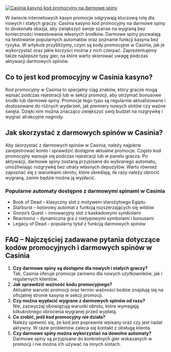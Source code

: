 [![Casinia kasyno kod promocyjny na darmowe spiny](https://123-caf.pages.dev/gitsignup.png)](https://vrmoo.ru/Bt82HjjY)

<p>W świecie internetowych kasyn promocje odgrywają kluczową rolę dla nowych i stałych graczy. Casinia kasyno kod promocyjny na darmowe spiny to doskonała okazja, aby zwiększyć swoje szanse na wygraną bez konieczności inwestowania własnych środków. Darmowe spiny pozwalają na testowanie popularnych automatów oraz poznanie funkcji kasyna bez ryzyka. W artykule przybliżymy, czym są kody promocyjne w Casinia, jak je wykorzystać oraz jakie korzyści można z nich czerpać. Zaprezentujemy także najlepsze typy gier, na które warto skierować uwagę podczas aktywacji darmowych spinów.</p>  <h2>Co to jest kod promocyjny w Casinia kasyno?</h2> <p>Kod promocyjny w Casinia to specjalny ciąg znaków, który gracze mogą wpisać podczas rejestracji lub w sekcji promocji, aby otrzymać bonusowe środki lub darmowe spiny. Promocje tego typu są regularnie aktualizowane i dostosowane do różnych wydarzeń, jak premiery nowych slotów czy ważne święta. Dzięki nim można znacząco zwiększyć swój budżet na rozgrywkę i wygrać atrakcyjne nagrody.</p>  <h2>Jak skorzystać z darmowych spinów w Casinia?</h2> <p>Aby skorzystać z darmowych spinów w Casinia, należy najpierw zarejestrować konto i sprawdzić dostępne aktualne promocje. Często kod promocyjny wpisuje się podczas rejestracji lub w panelu gracza. Po aktywacji, darmowe spiny zostaną przypisane do wybranego automatu, umożliwiając rozgrywkę bez utraty własnych depozytów. Warto również zapoznać się z warunkami obrotu, które określają, ile razy należy obrócić wygraną, zanim będzie można ją wypłacić.</p>  <h3>Popularne automaty dostępne z darmowymi spinami w Casinia</h3> <ul>   <li>Book of Dead – klasyczny slot z motywem starożytnego Egiptu</li>   <li>Starburst – kolorowy automat z funkcją rozszerzających się wildów</li>   <li>Gonzo’s Quest – innowacyjny slot z kaskadowymi symbolami</li>   <li>Reactoonz – dynamiczna gra z nietypowymi symbolami i bonusami</li>   <li>Legacy of Dead – popularny tytuł z funkcją darmowych spinów</li> </ul>  <h2>FAQ – Najczęściej zadawane pytania dotyczące kodów promocyjnych i darmowych spinów w Casinia</h2> <ol>   <li><strong>Czy darmowe spiny są dostępne dla nowych i stałych graczy?</strong><br>Tak, Casinia oferuje promocje zarówno dla nowych użytkowników, jak i regularnych klientów.</li>   <li><strong>Jak sprawdzić ważność kodu promocyjnego?</strong><br>Aktualne warunki promocji oraz termin ważności kodów znajdują się na oficjalnej stronie kasyna w sekcji promocji.</li>   <li><strong>Czy można wypłacić wygrane z darmowych spinów od razu?</strong><br>Nie, zazwyczaj obowiązują warunki obrotu, które wymagają kilkukrotnego obrócenia wygranej przed wypłatą.</li>   <li><strong>Co zrobić, jeśli kod promocyjny nie działa?</strong><br>Należy upewnić się, że kod jest poprawnie wpisany oraz czy jest nadal aktywny. W razie problemów zaleca się kontakt z obsługą klienta.</li>   <li><strong>Czy darmowe spiny można wykorzystać na dowolne automaty?</strong><br>Darmowe spiny są przypisane do konkretnych gier wskazanych w promocji i nie można ich używać na innych slotach.</li> </ol>